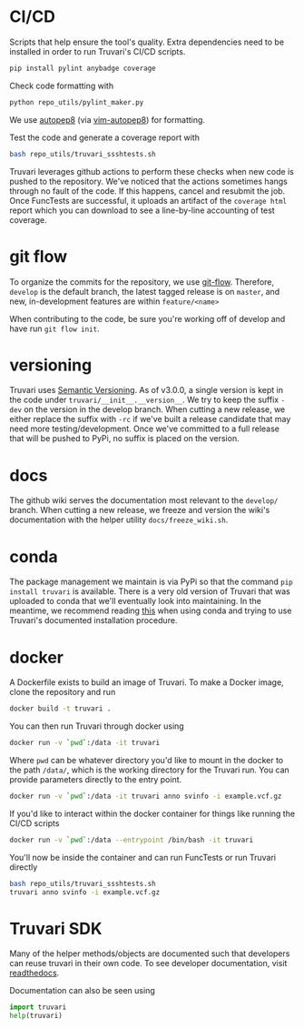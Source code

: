 # CI/CD

Scripts that help ensure the tool's quality. Extra dependencies need to be installed in order to run Truvari's CI/CD scripts. 

```bash
pip install pylint anybadge coverage
```

Check code formatting with 
```bash
python repo_utils/pylint_maker.py
```
We use [autopep8](https://pypi.org/project/autopep8/) (via [vim-autopep8](https://github.com/tell-k/vim-autopep8)) for formatting.

Test the code and generate a coverage report with 
```bash
bash repo_utils/truvari_ssshtests.sh
```

Truvari leverages github actions to perform these checks when new code is pushed to the repository. We've noticed that the actions sometimes hangs through no fault of the code. If this happens, cancel and resubmit the job. Once FuncTests are successful, it uploads an artifact of the `coverage html` report which you can download to see a line-by-line accounting of test coverage.

# git flow

To organize the commits for the repository, we use [git-flow](https://danielkummer.github.io/git-flow-cheatsheet/). Therefore, `develop` is the default branch, the latest tagged release is on `master`, and new, in-development features are within `feature/<name>`

When contributing to the code, be sure you're working off of develop and have run `git flow init`.
 
# versioning

Truvari uses [Semantic Versioning](https://semver.org/). As of v3.0.0, a single version is kept in the code under `truvari/__init__.__version__`. We try to keep the suffix `-dev` on the version in the develop branch. When cutting a new release, we either replace the suffix with `-rc` if we've built a release candidate that may need more testing/development. Once we've committed to a full release that will be pushed to PyPi, no suffix is placed on the version.

# docs

The github wiki serves the documentation most relevant to the `develop/` branch. When cutting a new release, we freeze and version the wiki's documentation with the helper utility `docs/freeze_wiki.sh`.

# conda

The package management we maintain is via PyPi so that the command `pip install truvari` is available. There is a very old version of Truvari that was uploaded to conda that we'll eventually look into maintaining. In the meantime, we recommend reading [this](https://www.anaconda.com/blog/using-pip-in-a-conda-environment) when using conda and trying to use Truvari's documented installation procedure.

# docker

A Dockerfile exists to build an image of Truvari. To make a Docker image, clone the repository and run
```bash
docker build -t truvari .
```

You can then run Truvari through docker using
```bash
docker run -v `pwd`:/data -it truvari
```
Where `pwd` can be whatever directory you'd like to mount in the docker to the path `/data/`, which is the working directory for the Truvari run. You can provide parameters directly to the entry point.
```bash
docker run -v `pwd`:/data -it truvari anno svinfo -i example.vcf.gz
```

If you'd like to interact within the docker container for things like running the CI/CD scripts
```bash
docker run -v `pwd`:/data --entrypoint /bin/bash -it truvari
```
You'll now be inside the container and can run FuncTests or run Truvari directly
```bash
bash repo_utils/truvari_ssshtests.sh
truvari anno svinfo -i example.vcf.gz
```

# Truvari SDK
Many of the helper methods/objects are documented such that developers can reuse truvari in their own code. To see developer documentation, visit [readthedocs](https://truvari.readthedocs.io/en/latest/).

Documentation can also be seen using
```python
import truvari
help(truvari)
```

